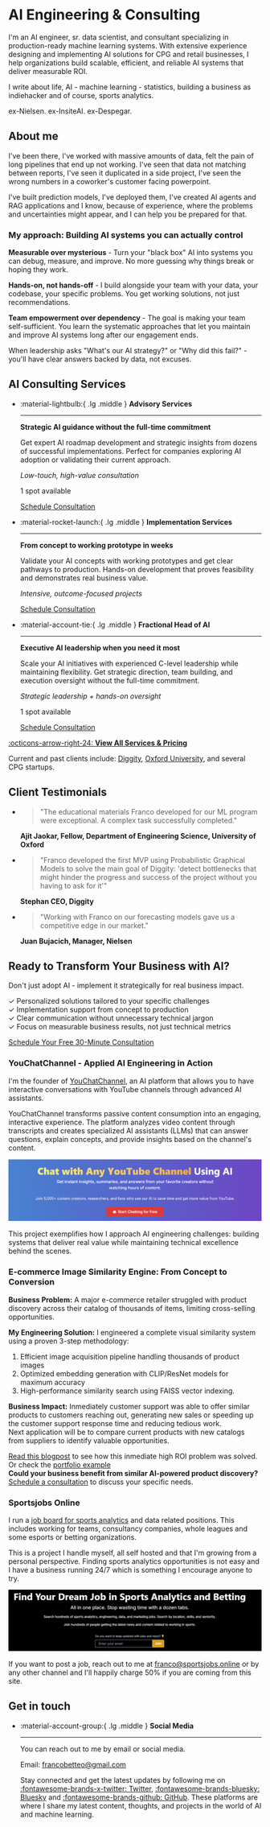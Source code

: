 # AI Engineering & Consulting

I'm an AI engineer, sr. data scientist, and consultant specializing in production-ready machine learning systems. With extensive experience designing and implementing AI solutions for CPG and retail businesses, I help organizations build scalable, efficient, and reliable AI systems that deliver measurable ROI.

I write about life, AI - machine learning - statistics, building a business as indiehacker and of course, sports analytics. 

ex-Nielsen. ex-InsiteAI. ex-Despegar.
<!-- Structured data for SEO -->
<script type="application/ld+json">
{
  "@context": "https://schema.org",
  "@type": "Person",
  "name": "Franco Betteo",
  "url": "https://fbetteo.com",
  "jobTitle": "Data Scientist & AI Consultant",
  "description": "Sr. data scientist, machine learning engineer, and AI generalist with experience in CPG, retail, and sports analytics.",
  "sameAs": [
    "https://x.com/franbetteo",
    "https://github.com/fbetteo",
    "https://bsky.app/profile/franbetteo.bsky.social"
  ]
}
</script>

## About me

I've been there, I've worked with massive amounts of data, felt the pain of long pipelines that end up not working. I've seen that data not matching between reports, I've seen it duplicated in a side project, I've seen the wrong numbers in a coworker's customer facing powerpoint.

I've built prediction models, I've deployed them, I've created AI agents and RAG applications and I know, because of experience, where the problems and uncertainties might appear, and I can help you be prepared for that.

### My approach: Building AI systems you can actually control

**Measurable over mysterious** - Turn your "black box" AI into systems you can debug, measure, and improve. No more guessing why things break or hoping they work.

**Hands-on, not hands-off** - I build alongside your team with your data, your codebase, your specific problems. You get working solutions, not just recommendations.

**Team empowerment over dependency** - The goal is making your team self-sufficient. You learn the systematic approaches that let you maintain and improve AI systems long after our engagement ends.

When leadership asks "What's our AI strategy?" or "Why did this fail?" - you'll have clear answers backed by data, not excuses.

## AI Consulting Services

<div class="grid cards" markdown>

-   :material-lightbulb:{ .lg .middle } __Advisory Services__

    ---

    **Strategic AI guidance without the full-time commitment**
    
    Get expert AI roadmap development and strategic insights from dozens of successful implementations. Perfect for companies exploring AI adoption or validating their current approach.
    
    *Low-touch, high-value consultation*
    
    <span class="availability-tag available">1 spot available</span>
    
    <a href="https://calendar.google.com/calendar/appointments/schedules/AcZssZ0JQSYOeX4y5slQlDYH66ugJq05Yx9Mj2gwfAOam5kfXNTRJZIZZUuJoHT-BsbKS-HgIM7M67ij?gv=true" class="custom-cta-button small" target="_blank">Schedule Consultation</a>

-   :material-rocket-launch:{ .lg .middle } __Implementation Services__

    ---

    **From concept to working prototype in weeks**
    
    Validate your AI concepts with working prototypes and get clear pathways to production. Hands-on development that proves feasibility and demonstrates real business value.
    
    *Intensive, outcome-focused projects*
    
    <a href="https://calendar.google.com/calendar/appointments/schedules/AcZssZ0JQSYOeX4y5slQlDYH66ugJq05Yx9Mj2gwfAOam5kfXNTRJZIZZUuJoHT-BsbKS-HgIM7M67ij?gv=true" class="custom-cta-button small" target="_blank">Schedule Consultation</a>

-   :material-account-tie:{ .lg .middle } __Fractional Head of AI__

    ---

    **Executive AI leadership when you need it most**
    
    Scale your AI initiatives with experienced C-level leadership while maintaining flexibility. Get strategic direction, team building, and execution oversight without the full-time commitment.
    
    *Strategic leadership + hands-on oversight*
    
    <span class="availability-tag available">1 spot available</span>
    
    <a href="https://calendar.google.com/calendar/appointments/schedules/AcZssZ0JQSYOeX4y5slQlDYH66ugJq05Yx9Mj2gwfAOam5kfXNTRJZIZZUuJoHT-BsbKS-HgIM7M67ij?gv=true" class="custom-cta-button small" target="_blank">Schedule Consultation</a>

</div>

[:octicons-arrow-right-24: **View All Services & Pricing**](services.md)

Current and past clients include: [Diggity](https://es.linkedin.com/company/digitty), [Oxford University](https://www.cs.ox.ac.uk/research/ai_ml/index.html), and several CPG startups.

## Client Testimonials

<div class="grid cards" markdown>



-   > "The educational materials Franco developed for our ML program were exceptional. A complex task successfully completed."
    
    **Ajit Jaokar, Fellow, Department of Engineering Science, University of Oxford**

-   > "Franco developed the first MVP using Probabilistic Graphical Models to solve the main goal of Diggity: 'detect bottlenecks that might hinder the progress and success of the project without you having to ask for it'"
    
    **Stephan CEO, Diggity**

-   > "Working with Franco on our forecasting models gave us a competitive edge in our market."
    
    **Juan Bujacich, Manager, Nielsen**

</div>

## Ready to Transform Your Business with AI?

Don't just adopt AI - implement it strategically for real business impact.

<div class="cta-container" markdown>
  <div class="cta-benefits" markdown>
  
  ✓ Personalized solutions tailored to your specific challenges  
  ✓ Implementation support from concept to production  
  ✓ Clear communication without unnecessary technical jargon  
  ✓ Focus on measurable business results, not just technical metrics  
  
  </div>
    <!-- Custom scheduling button -->
  <a href="https://calendar.google.com/calendar/appointments/schedules/AcZssZ0JQSYOeX4y5slQlDYH66ugJq05Yx9Mj2gwfAOam5kfXNTRJZIZZUuJoHT-BsbKS-HgIM7M67ij?gv=true" class="custom-cta-button" target="_blank">Schedule Your Free 30-Minute Consultation</a>
  
  <!-- If you prefer the Google Calendar widget, uncomment this:
  <link href="https://calendar.google.com/calendar/scheduling-button-script.css" rel="stylesheet">
  <script src="https://calendar.google.com/calendar/scheduling-button-script.js" async></script>
  <script>
  (function() {
    var target = document.currentScript;
    window.addEventListener('load', function() {
      calendar.schedulingButton.load({
        url: 'https://calendar.google.com/calendar/appointments/schedules/AcZssZ0JQSYOeX4y5slQlDYH66ugJq05Yx9Mj2gwfAOam5kfXNTRJZIZZUuJoHT-BsbKS-HgIM7M67ij?gv=true',
        color: '#4CAF50', 
        label: "Schedule Your Free 30-Minute Consultation",
        target,
      });
    });
  })();
  </script>
  -->
</div>

### YouChatChannel - Applied AI Engineering in Action

I'm the founder of [YouChatChannel](https://youchatchannel.com), an AI platform that allows you to have interactive conversations with YouTube channels through advanced AI assistants.

YouChatChannel transforms passive content consumption into an engaging, interactive experience. The platform analyzes video content through transcripts and creates specialized AI assistants (LLMs) that can answer questions, explain concepts, and provide insights based on the channel's content.

![YouChatChannel - Chat with YouTube channels through AI Assistants](public/img/youchatchannel_landing_screenshot.png)

This project exemplifies how I approach AI engineering challenges: building systems that deliver real value while maintaining technical excellence behind the scenes.

### E-commerce Image Similarity Engine: From Concept to Conversion

**Business Problem:** A major e-commerce retailer struggled with product discovery across their catalog of thousands of items, limiting cross-selling opportunities.

**My Engineering Solution:** I engineered a complete visual similarity system using a proven 3-step methodology:
1. Efficient image acquisition pipeline handling thousands of product images
2. Optimized embedding generation with CLIP/ResNet models for maximum accuracy
3. High-performance similarity search using FAISS vector indexing.

**Business Impact:** Inmediately customer support was able to offer similar products to customers reaching out, generating new sales or speeding up the customer support response time and reducing tedious work.  
Next application will be to compare current products with new catalogs from suppliers to identify valuable opportunities.

[Read this blogpost](/writing/posts/image-similarity-ecommerce/) to see how  this inmediate high ROI problem was solved.  
Or check the [portfolio example](https://huggingface.co/spaces/fbetteo/fashion_similarity.)  
**Could your business benefit from similar AI-powered product discovery?** [Schedule a consultation](https://calendar.google.com/calendar/appointments/schedules/AcZssZ0JQSYOeX4y5slQlDYH66ugJq05Yx9Mj2gwfAOam5kfXNTRJZIZZUuJoHT-BsbKS-HgIM7M67ij?gv=true) to discuss your specific needs.


### Sportsjobs Online
I run a [job board for sports analytics](https://sportsjobs.online) and data related positions. This includes working for teams, consultancy companies, whole leagues and some esports or betting organizations.  

This is a project I handle myself, all self hosted and that I'm growing from a personal perspective. Finding sports analytics opportunities is not easy and I have a business running 24/7 which is something I encourage anyone to try.  

![Sportsjobs Online - A job board for sports analytics and data science positions](public/img/sportsjobs_cover.png)

If you want to post a job, reach out to me at franco@sportsjobs.online or by any other channel and I'll happily charge 50% if you are coming from this site.



## Get in touch

<div class="grid cards" markdown>


-   :material-account-group:{ .lg .middle } __Social Media__

    ---

    You can reach out to me by email or social media.

    Email: francobetteo@gmail.com

    Stay connected and get the latest updates by following me on [:fontawesome-brands-x-twitter: Twitter](https://x.com/franbetteo), [:fontawesome-brands-bluesky: Bluesky](https://bsky.app/profile/franbetteo.bsky.social) and [:fontawesome-brands-github: GitHub](https://github.com/fbetteo). These platforms are where I share my latest content, thoughts, and projects in the world of AI and machine learning.

</div>